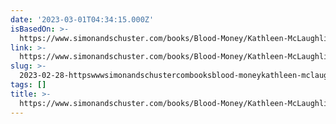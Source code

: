 ```yaml
---
date: '2023-03-01T04:34:15.000Z'
isBasedOn: >-
  https://www.simonandschuster.com/books/Blood-Money/Kathleen-McLaughlin/9781982171964
link: >-
  https://www.simonandschuster.com/books/Blood-Money/Kathleen-McLaughlin/9781982171964
slug: >-
  2023-02-28-httpswwwsimonandschustercombooksblood-moneykathleen-mclaughlin9781982171964
tags: []
title: >-
  https://www.simonandschuster.com/books/Blood-Money/Kathleen-McLaughlin/9781982171964
---
```


